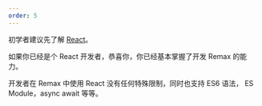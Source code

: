 ```yaml
---
order: 5
---
```


初学者建议先了解 [React](https://reactjs.org/)。

如果你已经是个 React 开发者，恭喜你，你已经基本掌握了开发 Remax 的能力。

开发者在 Remax 中使用 React 没有任何特殊限制，同时也支持 ES6 语法， ES Module，async await 等等。
